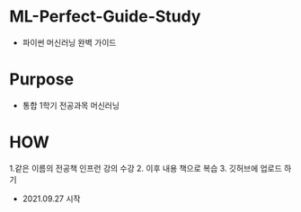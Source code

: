 # ML-Perfect-Guide-Study
- 파이썬 머신러닝 완벽 가이드

# Purpose 
- 통합 1학기 전공과목 머신러닝 

# HOW 
1.같은 이름의 전공책 인프런 강의 수강
2. 이후 내용 책으로 복습
3. 깃허브에 업로드 하기 


- 2021.09.27 시작



